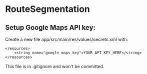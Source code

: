 # RouteSegmentation

## Setup Google Maps API key:

Create a new file app/src/main/res/values/secrets.xml with:
```
<resources>
    <string name="google_maps_key">YOUR_API_KEY_HERE</string>
</resources>
```

This file is in .gitignore and won't be committed.